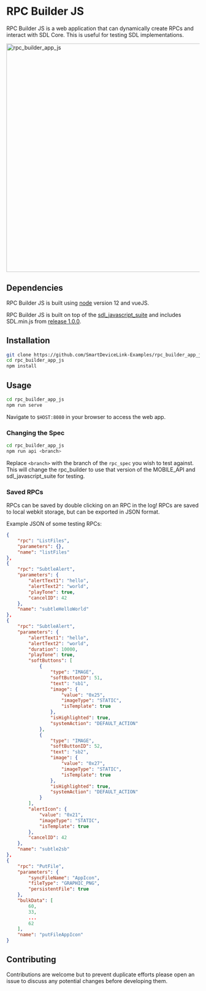 # RPC Builder JS

RPC Builder JS is a web application that can dynamically create RPCs and interact with SDL Core. This is useful for testing SDL implementations.

<img width="595" alt="rpc_builder_app_js" src="https://user-images.githubusercontent.com/12716076/88192669-ced49900-cc0a-11ea-96ab-6c86bb05c7d1.png">

## Dependencies

RPC Builder JS is built using [node](https://nodejs.org/) version 12 and vueJS.

RPC Builder JS is built on top of the [sdl_javascript_suite](https://github.com/smartdevicelink/sdl_javascript_suite) and includes SDL.min.js from [release 1.0.0](https://github.com/smartdevicelink/sdl_javascript_suite/tree/1.0.0).

## Installation

```bash
git clone https://github.com/SmartDeviceLink-Examples/rpc_builder_app_js
cd rpc_builder_app_js
npm install
```

## Usage

```bash
cd rpc_builder_app_js
npm run serve
```

Navigate to `$HOST:8080` in your browser to access the web app.

### Changing the Spec

```bash
cd rpc_builder_app_js
npm run api <branch>
```

Replace `<branch>` with the branch of the `rpc_spec` you wish to test against.
This will change the rpc_builder to use that version of the MOBILE_API and sdl_javascript_suite for testing.


### Saved RPCs

RPCs can be saved by double clicking on an RPC in the log!
RPCs are saved to local webkit storage, but can be exported in JSON format.

Example JSON of some testing RPCs:

```json
{
    "rpc": "ListFiles",
    "parameters": {},
    "name": "listFiles"
},
{
    "rpc": "SubtleAlert",
    "parameters": {
        "alertText1": "hello",
        "alertText2": "world",
        "playTone": true,
        "cancelID": 42
    },
    "name": "subtleHelloWorld"
},
{
    "rpc": "SubtleAlert",
    "parameters": {
        "alertText1": "hello",
        "alertText2": "world",
        "duration": 10000,
        "playTone": true,
        "softButtons": [
            {
                "type": "IMAGE",
                "softButtonID": 51,
                "text": "sb1",
                "image": {
                    "value": "0x25",
                    "imageType": "STATIC",
                    "isTemplate": true
                },
                "isHighlighted": true,
                "systemAction": "DEFAULT_ACTION"
            },
            {
                "type": "IMAGE",
                "softButtonID": 52,
                "text": "sb2",
                "image": {
                    "value": "0x27",
                    "imageType": "STATIC",
                    "isTemplate": true
                },
                "isHighlighted": true,
                "systemAction": "DEFAULT_ACTION"
            }
        ],
        "alertIcon": {
            "value": "0x21",
            "imageType": "STATIC",
            "isTemplate": true
        },
        "cancelID": 42
    },
    "name": "subtle2sb"
},
{
    "rpc": "PutFile",
    "parameters": {
        "syncFileName": "AppIcon",
        "fileType": "GRAPHIC_PNG",
        "persistentFile": true
    },
    "bulkData": [
        60,
        33,
        ...
        62
    ],
    "name": "putFileAppIcon"
}
```

## Contributing
Contributions are welcome but to prevent duplicate efforts please open an issue to discuss any potential changes before developing them.

